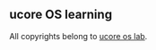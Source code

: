 
## ucore OS learning

All copyrights belong to [ucore os lab](https://github.com/chyyuu/ucore_os_lab).
